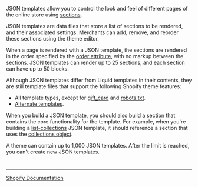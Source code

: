 JSON templates allow you to control the look and feel of different pages of the online store using [sections](https://shopify.dev/docs/themes/architecture/sections).

JSON templates are data files that store a list of sections to be rendered, and their associated settings. Merchants can add, remove, and reorder these sections using the theme editor.

When a page is rendered with a JSON template, the sections are rendered in the order specified by the [order attribute](https://shopify.dev/docs/themes/architecture/templates/json-templates#schema), with no markup between the sections. JSON templates can render up to 25 sections, and each section can have up to 50 blocks.

Although JSON templates differ from Liquid templates in their contents, they are still template files that support the following Shopify theme features:

- All template types, except for [gift_card](https://shopify.dev/docs/themes/architecture/templates/gift-card-liquid) and [robots.txt](https://shopify.dev/docs/themes/architecture/templates/robots-txt-liquid).
- [Alternate templates](https://shopify.dev/docs/themes/architecture/templates#alternate-templates).

When you build a JSON template, you should also build a section that contains the core functionality for the template. For example, when you're building a [list-collections](https://shopify.dev/docs/themes/architecture/templates/list-collections) JSON template, it should reference a section that uses the [collections object](https://shopify.dev/docs/api/liquid/objects/collections).

A theme can contain up to 1,000 JSON templates. After the limit is reached, you can't create new JSON templates.

#

---

[Shopify Documentation](https://shopify.dev/docs/themes/architecture/templates/json-templates)